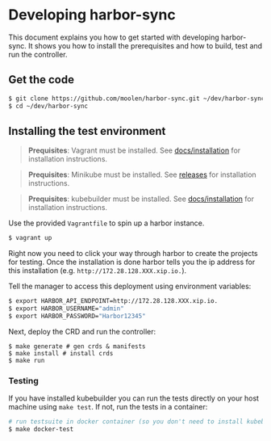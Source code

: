 # Developing harbor-sync
This document explains you how to get started with developing harbor-sync. It shows you how to install the prerequisites and how to build, test and run the controller.

## Get the code

```bash
$ git clone https://github.com/moolen/harbor-sync.git ~/dev/harbor-sync
$ cd ~/dev/harbor-sync
```

## Installing the test environment

>**Prequisites**: Vagrant must be installed.
See [docs/installation](https://www.vagrantup.com/docs/installation/) for installation instructions.

>**Prequisites**: Minikube must be installed.
See [releases](https://github.com/kubernetes/minikube/releases) for installation instructions.

>**Prequisites**: kubebuilder must be installed.
See [docs/installation](https://book.kubebuilder.io/quick-start.html#installation) for installation instructions.

Use the provided `Vagrantfile` to spin up a harbor instance.

```sh
$ vagrant up
```

Right now you need to click your way through harbor to create the projects for testing.
Once the installation is done harbor tells you the ip address for this installation (e.g. `http://172.28.128.XXX.xip.io.`).

Tell the manager to access this deployment using environment variables:

```sh
$ export HARBOR_API_ENDPOINT=http://172.28.128.XXX.xip.io.
$ export HARBOR_USERNAME="admin"
$ export HARBOR_PASSWORD="Harbor12345"
```

Next, deploy the CRD and run the controller:
```
$ make generate # gen crds & manifests
$ make install # install crds
$ make run
```

### Testing

If you have installed kubebuilder you can run the tests directly on your host machine using `make test`. If not, run the tests in a container:

```bash
# run testsuite in docker container (so you don't need to install kubebuilder)
$ make docker-test
```
